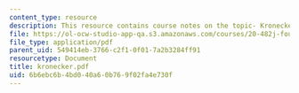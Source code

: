 ```yaml
---
content_type: resource
description: This resource contains course notes on the topic- Kronecker Products.
file: https://ol-ocw-studio-app-qa.s3.amazonaws.com/courses/20-482j-foundations-of-algorithms-and-computational-techniques-in-systems-biology-spring-2006/6b6ebc6b4bd040a60b769f02fa4e730f_kronecker.pdf
file_type: application/pdf
parent_uid: 549414eb-3766-c2f1-0f01-7a2b3284ff91
resourcetype: Document
title: kronecker.pdf
uid: 6b6ebc6b-4bd0-40a6-0b76-9f02fa4e730f
---
```

